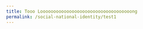 ```yaml
---
title: Tooo Looooooooooooooooooooooooooooooooooong
permalink: /social-national-identity/test1
---
```

